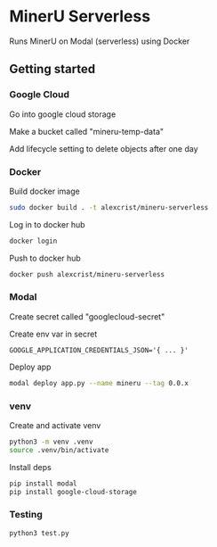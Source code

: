 # MinerU Serverless

Runs MinerU on Modal (serverless) using Docker

## Getting started

### Google Cloud

Go into google cloud storage

Make a bucket called "mineru-temp-data"

Add lifecycle setting to delete objects after one day

### Docker

Build docker image

```bash
sudo docker build . -t alexcrist/mineru-serverless
```

Log in to docker hub

```bash
docker login
```

Push to docker hub

```bash
docker push alexcrist/mineru-serverless
```

### Modal

Create secret called "googlecloud-secret"

Create env var in secret

```env
GOOGLE_APPLICATION_CREDENTIALS_JSON='{ ... }'
```

Deploy app

```bash
modal deploy app.py --name mineru --tag 0.0.x
```

### venv

Create and activate venv

```bash
python3 -m venv .venv
source .venv/bin/activate
```

Install deps

```bash
pip install modal
pip install google-cloud-storage
```

### Testing

```bash
python3 test.py
```
